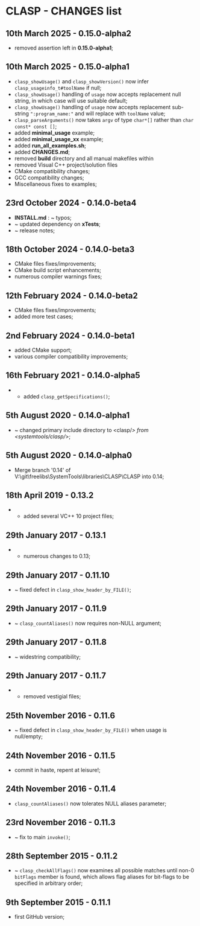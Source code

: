 # CLASP - CHANGES list <!-- omit in toc -->

## 10th March 2025 - 0.15.0-alpha2

* removed assertion left in **0.15.0-alpha1**;


## 10th March 2025 - 0.15.0-alpha1

* `clasp_showUsage()` and `clasp_showVersion()` now infer `clasp_usageinfo_t#toolName` if null;
* `clasp_showUsage()` handling of `usage` now accepts replacement null string, in which case will use suitable default;
* `clasp_showUsage()` handling of `usage` now accepts replacement sub-string `":program_name:"` and will replace with `toolName` value;
* `clasp_parseArguments()` now takes `argv` of type `char*[]` rather than `char const* const []`;
* added **minimal_usage** example;
* added **minimal_usage_xx** example;
* added **run_all_examples.sh**;
* added **CHANGES.md**;
* removed **build** directory and all manual makefiles within
* removed Visual C++ project/solution files
* CMake compatibility changes;
* GCC compatibility changes;
* Miscellaneous fixes to examples;


## 23rd October 2024 - 0.14.0-beta4

* **INSTALL.md** : ~ typos;
* ~ updated dependency on **xTests**;
* ~ release notes;


## 18th October 2024 - 0.14.0-beta3

* CMake files fixes/improvements;
* CMake build script enhancements;
* numerous compiler warnings fixes;


## 12th February 2024 - 0.14.0-beta2

* CMake files fixes/improvements;
* added more test cases;


## 2nd February 2024 - 0.14.0-beta1

* added CMake support;
* various compiler compatibility improvements;


## 16th February 2021 - 0.14.0-alpha5

* + added `clasp_getSpecifications()`;


## 5th August 2020 - 0.14.0-alpha1

* ~ changed primary include directory to <clasp/*> from <systemtools/clasp/*>;


## 5th August 2020 - 0.14.0-alpha0

* Merge branch '0.14' of V:\git\freelibs\SystemTools\libraries\CLASP\CLASP into 0.14;


## 18th April 2019 - 0.13.2

* + added several VC++ 10 project files;


## 29th January 2017 - 0.13.1

* + numerous changes to 0.13;


## 29th January 2017 - 0.11.10

* ~ fixed defect in `clasp_show_header_by_FILE()`;


## 29th January 2017 - 0.11.9

* ~ `clasp_countAliases()` now requires non-NULL argument;


## 29th January 2017 - 0.11.8

* ~ widestring compatibility;


## 29th January 2017 - 0.11.7

* - removed vestigial files;


## 25th November 2016 - 0.11.6

* ~ fixed defect in `clasp_show_header_by_FILE()` when usage is null/empty;


## 24th November 2016 - 0.11.5

* commit in haste, repent at leisure!;


## 24th November 2016 - 0.11.4

* `clasp_countAliases()` now tolerates NULL aliases parameter;


## 23rd November 2016 - 0.11.3

* ~ fix to main `invoke()`;


## 28th September 2015 - 0.11.2

* ~ `clasp_checkAllFlags()` now examines all possible matches until non-0 `bitFlags` member is found, which allows flag aliases for bit-flags to be specified in arbitrary order;


## 9th September 2015 - 0.11.1

* first GitHub version;


<!-- ########################### end of file ########################### -->

